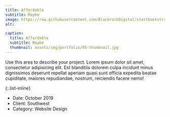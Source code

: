 ```yaml
---
title: Affordable
subtitle: Maybe
image: https://raw.githubusercontent.com/BlackrockDigital/startbootstrap-agency/master/src/assets/img/portfolio/05-full.jpg
alt:

caption:
  title: Affordable
  subtitle: Maybe
  thumbnail: assets/img/portfolio/05-thumbnail.jpg
---
```

Use this area to describe your project. Lorem ipsum dolor sit amet, consectetur adipisicing elit. Est blanditiis dolorem culpa incidunt minus dignissimos deserunt repellat aperiam quasi sunt officia expedita beatae cupiditate, maiores repudiandae, nostrum, reiciendis facere nemo!

{:.list-inline}
- Date: October 2019
- Client: Southwest
- Category: Website Design
